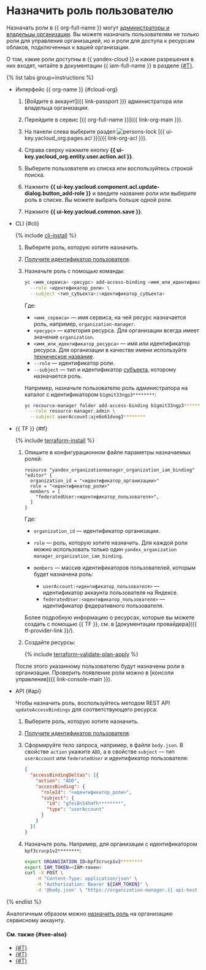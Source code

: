 # Назначить роль пользователю

Назначать роли в {{ org-full-name }} могут [администраторы и владельцы организации](add-org-admin.md). Вы можете назначать пользователям не только роли для управления организацией, но и роли для доступа к ресурсам облаков, подключенных к вашей организации.

О том, какие роли доступны в {{ yandex-cloud }} и какие разрешения в них входят, читайте в документации {{ iam-full-name }} в разделе [{#T}](../../iam/concepts/access-control/roles.md).

{% list tabs group=instructions %}

- Интерфейс {{ org-name }} {#cloud-org}

  1. [Войдите в аккаунт]({{ link-passport }}) администратора или владельца организации.

  1. Перейдите в сервис [{{ org-full-name }}]({{ link-org-main }}).

  1. На панели слева выберите раздел ![persons-lock](../../_assets/console-icons/persons-lock.svg) [{{ ui-key.yacloud_org.pages.acl }}]({{ link-org-acl }}).

  1. Справа сверху нажмите кнопку **{{ ui-key.yacloud_org.entity.user.action.acl }}**.

  1. Выберите пользователя из списка или воспользуйтесь строкой поиска.

  1. Нажмите **{{ ui-key.yacloud.component.acl.update-dialog.button_add-role }}** и введите название роли или выберите роль в списке. Вы можете выбрать больше одной роли.

  1. Нажмите **{{ ui-key.yacloud.common.save }}**.

- CLI {#cli}

  {% include [cli-install](../../_includes/cli-install.md) %}

  1. Выберите роль, которую хотите назначить.

  1. [Получите идентификатор пользователя](../operations/users-get.md).

  1. Назначьте роль с помощью команды:

      ```bash
      yc <имя_сервиса> <ресурс> add-access-binding <имя_или_идентификатор_ресурса> \
        --role <идентификатор_роли> \
        --subject <тип_субъекта>:<идентификатор_субъекта>
      ```

      Где:

      * `<имя_сервиса>` — имя сервиса, на чей ресурс назначается роль, например, `organization-manager`.
      * `<ресурс>` — категория ресурса. Для организации всегда имеет значение `organization`.
      * `<имя_или_идентификатор_ресурса>` — имя или идентификатор ресурса. Для организации в качестве имени используйте [техническое название](../operations/org-profile.md).
      * `--role` — идентификатор роли.
      * `--subject` — тип и идентификатор [субъекта](../../iam/concepts/access-control/index.md#subject), которому назначается роль.

      Например, назначьте пользователю роль администратора на каталог с идентификатором `b1gmit33ngp3********`:

      ```bash
      yc recource-manager folder add-access-binding b1gmit33ngp3******** \
        --role resource-manager.admin \
        --subject userAccount:aje6o61dvog2********
      ```

- {{ TF }} {#tf}

  {% include [terraform-install](../../_includes/terraform-install.md) %}

  1. Опишите в конфигурационном файле параметры назначаемых ролей:

      ```hcl
      resource "yandex_organizationmanager_organization_iam_binding" "editor" {
        organization_id = "<идентификатор_организации>"
        role = "<идентификатор_роли>"
        members = [
          "federatedUser:<идентификатор_пользователя>",
        ]
      }
      ```

      Где:

      * `organization_id` — идентификатор организации.
      * `role` — роль, которую хотите назначить. Для каждой роли можно использовать только один `yandex_organization manager_organization_iam_binding`.
      * `members` — массив идентификаторов пользователей, которым будет назначена роль:

        * `userAccount:<идентификатор_пользователя>` — идентификатор аккаунта пользователя на Яндексе.
        * `federatedUser:<идентификатор_пользователя>` — идентификатор федеративного пользователя.

      Более подробную информацию о ресурсах, которые вы можете создать с помощью {{ TF }}, см. в [документации провайдера]({{ tf-provider-link }}/).

  1. Создайте ресурсы:

      {% include [terraform-validate-plan-apply](../../_tutorials/terraform-validate-plan-apply.md) %}
     
  После этого указанному пользователю будут назначены роли в организации. Проверить появление роли можно в [консоли управления]({{ link-console-main }}).

- API {#api}

  Чтобы назначить роль, воспользуйтесь методом REST API `updateAccessBindings` для соответствующего ресурса:

  1. Выберите роль, которую хотите назначить.

  1. [Получите идентификатор пользователя](../operations/users-get.md).

  1. Сформируйте тело запроса, например, в файле `body.json`. В свойстве `action` укажите `ADD`, а в свойстве `subject` — тип `userAccount` или `federatedUser` и идентификатор пользователя:

      ```json
      {
        "accessBindingDeltas": [{
          "action": "ADD",
          "accessBinding": {
            "roleId": "<идентификатор_роли>",
            "subject": {
              "id": "gfei8n54hmfh********",
              "type": "userAccount"
            }
          }
        }]
      }
      ```

  1. Назначьте роль. Например, для организации с идентификатором `bpf3crucp1v2********`:

      ```bash
      export ORGANIZATION_ID=bpf3crucp1v2********
      export IAM_TOKEN=<IAM-токен>
      curl -X POST \
          -H "Content-Type: application/json" \
          -H "Authorization: Bearer ${IAM_TOKEN}" \
          -d '@body.json' \	"https://organization-manager.{{ api-host }}/organization-manager/v1/organizations/${ORGANIZATION_ID}:updateAccessBindings"
      ```

{% endlist %}

Аналогичным образом можно [назначить роль](../../iam/operations/sa/assign-role-for-sa.md#binding-role-organization) на организацию сервисному аккаунту.

#### См. также {#see-also}

* [{#T}](../../iam/operations/sa/set-access-bindings.md)
* [{#T}](../../resource-manager/operations/cloud/set-access-bindings.md)
* [{#T}](../../resource-manager/operations/folder/set-access-bindings.md)
